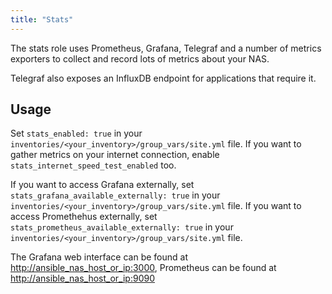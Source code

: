```yaml
---
title: "Stats"
---
```


The stats role uses Prometheus, Grafana, Telegraf and a number of metrics exporters to collect and record lots of metrics about your NAS.

Telegraf also exposes an InfluxDB endpoint for applications that require it.

## Usage

Set `stats_enabled: true` in your `inventories/<your_inventory>/group_vars/site.yml` file. If you want to gather metrics on your internet connection, enable `stats_internet_speed_test_enabled` too.

If you want to access Grafana externally, set `stats_grafana_available_externally: true` in your `inventories/<your_inventory>/group_vars/site.yml` file. If you want to access Promethehus externally, set `stats_prometheus_available_externally: true` in your `inventories/<your_inventory>/group_vars/site.yml` file.

The Grafana web interface can be found at [http://ansible_nas_host_or_ip:3000](http://ansible_nas_host_or_ip:3000), Prometheus can be found at [http://ansible_nas_host_or_ip:9090](http://ansible_nas_host_or_ip:9090)
